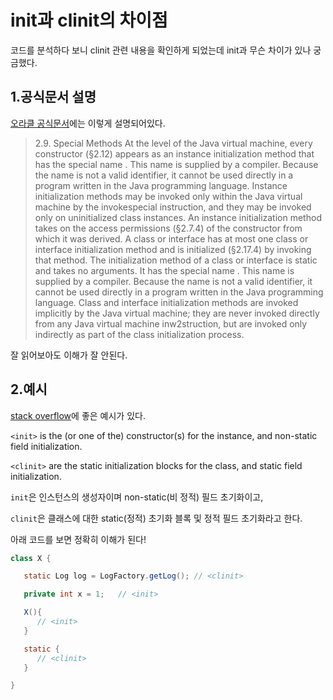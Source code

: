 # init과 clinit의 차이점

코드를 분석하다 보니 clinit 관련 내용을 확인하게 되었는데 init과 무슨 차이가 있나 궁금했다.

## 1.공식문서 설명

[오라클 공식문서](https://docs.oracle.com/javase/specs/jvms/se7/html/jvms-2.html)에는 이렇게 설명되어있다.

> 2.9. Special Methods
At the level of the Java virtual machine, every constructor (§2.12) appears as an instance initialization method that has the special name <init>. This name is supplied by a compiler. Because the name <init> is not a valid identifier, it cannot be used directly in a program written in the Java programming language. Instance initialization methods may be invoked only within the Java virtual machine by the invokespecial instruction, and they may be invoked only on uninitialized class instances. An instance initialization method takes on the access permissions (§2.7.4) of the constructor from which it was derived.
A class or interface has at most one class or interface initialization method and is initialized (§2.17.4) by invoking that method. The initialization method of a class or interface is static and takes no arguments. It has the special name <clinit>. This name is supplied by a compiler. Because the name <clinit> is not a valid identifier, it cannot be used directly in a program written in the Java programming language. Class and interface initialization methods are invoked implicitly by the Java virtual machine; they are never invoked directly from any Java virtual machine inw2struction, but are invoked only indirectly as part of the class initialization process.

잘 읽어보아도 이해가 잘 안된다.

## 2.예시

[stack overflow](https://stackoverflow.com/questions/8517121/java-what-is-the-difference-between-init-and-clinit/8517200)에 좋은 예시가 있다.

`<init>` is the (or one of the) constructor(s) for the instance, and non-static field initialization.

`<clinit>` are the static initialization blocks for the class, and static field initialization.

`init`은 인스턴스의 생성자이며 non-static(비 정적) 필드 초기화이고,

`clinit`은 클래스에 대한 static(정적) 초기화 블록 및 정적 필드 초기화라고 한다.

아래 코드를 보면 정확히 이해가 된다!

```java
class X {

   static Log log = LogFactory.getLog(); // <clinit>

   private int x = 1;   // <init>

   X(){
      // <init>
   }

   static {
      // <clinit>
   }

}
```